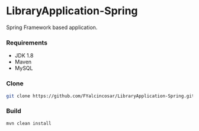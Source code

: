 # LibraryApplication-Spring

Spring Framework based application.

### Requirements

- JDK 1.8
- Maven
- MySQL

### Clone
```sh
git clone https://github.com/FYalcincosar/LibraryApplication-Spring.git
```
### Build

```sh
mvn clean install
```


